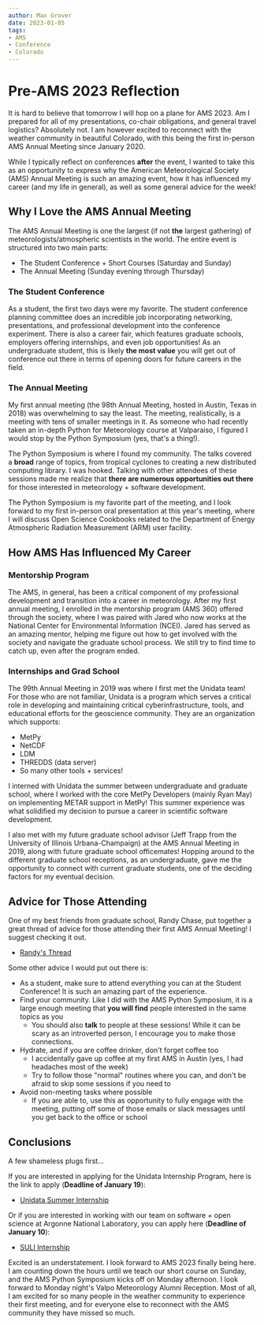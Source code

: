 ```yaml
---
author: Max Grover
date: 2023-01-05
tags: 
- AMS
- Conference
- Colorado
---
```


# Pre-AMS 2023 Reflection
 
It is hard to believe that tomorrow I will hop on a plane for AMS 2023. Am I prepared for all of my presentations, co-chair obligations, and general travel logistics? Absolutely not. I am however excited to reconnect with the weather community in beautiful Colorado, with this being the first in-person AMS Annual Meeting since January 2020.
 
While I typically reflect on conferences **after** the event, I wanted to take this as an opportunity to express why the American Meteorological Society (AMS) Annual Meeting is such an amazing event, how it has influenced my career (and my life in general), as well as some general advice for the week!
 
## Why I Love the AMS Annual Meeting
 
The AMS Annual Meeting is one the largest (if not **the** largest gathering) of meteorologists/atmospheric scientists in the world. The entire event is structured into two main parts:
- The Student Conference + Short Courses (Saturday and Sunday)
- The Annual Meeting (Sunday evening through Thursday)
 
 
### The Student Conference
As a student, the first two days were my favorite. The student conference planning committee does an incredible job incorporating networking, presentations, and professional development into the conference experiment. There is also a career fair, which features graduate schools, employers offering internships, and even job opportunities! As an undergraduate student, this is likely **the most value** you will get out of conference out there in terms of opening doors for future careers in the field.
 
### The Annual Meeting
 
My first annual meeting (the 98th Annual Meeting, hosted in Austin, Texas in 2018) was overwhelming to say the least. The meeting, realistically, is a meeting with tens of smaller meetings in it. As someone who had recently taken an in-depth Python for Meteorology course at Valparaiso, I figured I would stop by the Python Symposium (yes, that's a thing!).
 
The Python Symposium is where I found my community. The talks covered a **broad** range of topics, from tropical cyclones to creating a new distributed computing library. I was hooked. Talking with other attendees of these sessions made me realize that **there are numerous opportunities out there** for those interested in meteorology + software development.
 
The Python Symposium is my favorite part of the meeting, and I look forward to my first in-person oral presentation at this year's meeting, where I will discuss Open Science Cookbooks related to the Department of Energy Atmospheric Radiation Measurement (ARM) user facility.
 
## How AMS Has Influenced My Career
 
### Mentorship Program
The AMS, in general, has been a critical component of my professional development and transition into a career in meteorology. After my first annual meeting, I enrolled in the mentorship program (AMS 360) offered through the society, where I was paired with Jared who now works at the National Center for Environmental Information (NCEI). Jared has served as an amazing mentor, helping me figure out how to get involved with the society and navigate the graduate school process. We still try to find time to catch up, even after the program ended.
 
### Internships and Grad School
The 99th Annual Meeting in 2019 was where I first met the Unidata team! For those who are not familiar, Unidata is a program which serves a critical role in developing and maintaining critical cyberinfrastructure, tools, and educational efforts for the geoscience community. They are an organization which supports:
- MetPy
- NetCDF
- LDM
- THREDDS (data server)
- So many other tools + services!
 
I interned with Unidata the summer between undergraduate and graduate school, where I worked with the core MetPy Developers (mainly Ryan May) on implementing METAR support in MetPy! This summer experience was what solidified my decision to pursue a career in scientific software development.
 
I also met with my future graduate school advisor (Jeff Trapp from the University of Illinois Urbana-Champaign) at the AMS Annual Meeting in 2019, along with future graduate school officemates! Hopping around to the different graduate school receptions, as an undergraduate, gave me the opportunity to connect with current graduate students, one of the deciding factors for my eventual decision.
 
## Advice for Those Attending
 
One of my best friends from graduate school, Randy Chase, put together a great thread of advice for those attending their first AMS Annual Meeting! I suggest checking it out.
- [Randy's Thread](https://twitter.com/DopplerChase/status/1609941998399815680?s=20&t=7MUysisWcmWERT9ibudhXQ)
 
Some other advice I would put out there is:
- As a student, make sure to attend everything you can at the Student Conference! It is such an amazing part of the experience.
- Find your community. Like I did with the AMS Python Symposium, it is a large enough meeting that **you will find** people interested in the same topics as you
   - You should also **talk** to people at these sessions! While it can be scary as an introverted person, I encourage you to make those connections.
- Hydrate, and if you are coffee drinker, don't forget coffee too
   - I accidentally gave up coffee at my first AMS in Austin (yes, I had headaches most of the week)
   - Try to follow those "normal" routines where you can, and don't be afraid to skip some sessions if you need to
- Avoid non-meeting tasks where possible
   - If you are able to, use this as opportunity to fully engage with the meeting, putting off some of those emails or slack messages until you get back to the office or school
 
## Conclusions

A few shameless plugs first...

If you are interested in applying for the Unidata Internship Program, here is the link to apply (**Deadline of January 19**):
- [Unidata Summer Internship](https://www.unidata.ucar.edu/blogs/news/entry/unidata-summer-student-internships-available4)

Or if you are interested in working with our team on software + open science at Argonne National Laboratory, you can apply here (**Deadline of January 10**):
- [SULI Internship](https://science.osti.gov/wdts/suli/How-to-Apply)

Excited is an understatement. I look forward to AMS 2023 finally being here. I am counting down the hours until we teach our short course on Sunday, and the AMS Python Symposium kicks off on Monday afternoon. I look forward to Monday night's Valpo Meteorology Alumni Reception. Most of all, I am excited for so many people in the weather community to experience their first meeting, and for everyone else to reconnect with the AMS community they have missed so much.
